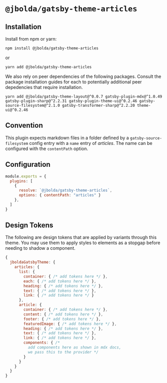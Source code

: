 # `@jbolda/gatsby-theme-articles`

## Installation
Install from npm or yarn:
```
npm install @jbolda/gatsby-theme-articles
```
or
```
yarn add @jbolda/gatsby-theme-articles
```

We also rely on peer dependencies of the following packages. Consult the package installation guides for each to potentially additional peer depedencies that require installation.

```
yarn add @jbolda/gatsby-theme-layout@^0.0.7 gatsby-plugin-mdx@^1.0.49 gatsby-plugin-sharp@^2.2.31 gatsby-plugin-theme-ui@^0.2.46 gatsby-source-filesystem@^2.1.0 gatsby-transformer-sharp@^2.2.20 theme-ui@^0.2.46
```

## Convention
This plugin expects markdown files in a folder defined by a `gatsby-source-filesystem` config entry with a `name` entry of _articles_. The name can be configured with the `contentPath` option.

## Configuration

```js
module.exports = {
  plugins: [
    {
      resolve: `@jbolda/gatsby-theme-articles`,
      options: { contentPath: "articles" }
    },
  ]
}
```

## Design Tokens
The following are design tokens that are applied by variants through this theme. You may use them to apply styles to elements as a stopgap before needing to shadow a component.

```js
{
  jboldaGatsbyTheme: {
    articles: {
      list: {
        container: { /* add tokens here */ },
        each: { /* add tokens here */ },
        heading: { /* add tokens here */ },
        text: { /* add tokens here */ },
        link: { /* add tokens here */ }
      },
      article: {
        container: { /* add tokens here */ },
        content: { /* add tokens here */ },
        footer: { /* add tokens here */ },
        featuredImage: { /* add tokens here */ },
        heading: { /* add tokens here */ },
        text: { /* add tokens here */ },
        link: { /* add tokens here */ },
        components: { /*
          add components here as shown in mdx docs,
          we pass this to the provider */
        }
      }
    }
  }
}
```
